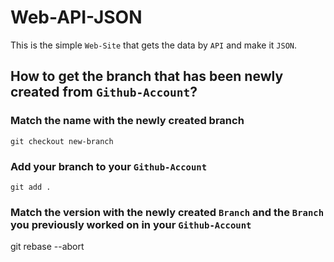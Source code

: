 # Web-API-JSON

This is the simple `Web-Site` that gets the data by `API` and make it `JSON`.

## How to get the branch that has been newly created from `Github-Account`?

### Match the name with the newly created branch

`git checkout new-branch`

### Add your branch to your `Github-Account`

`git add .`

### Match the version with the newly created `Branch` and the `Branch` you previously worked on in your `Github-Account`

git rebase --abort
